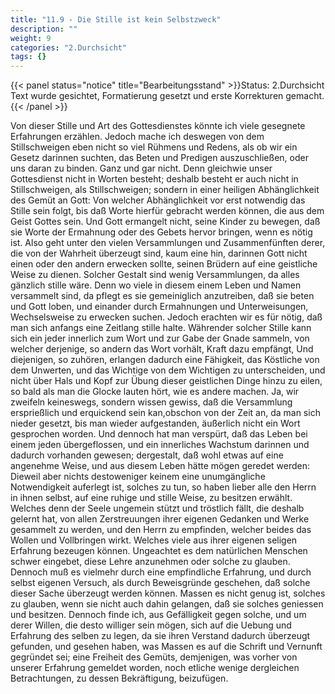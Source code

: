```yaml
---
title: "11.9 - Die Stille ist kein Selbstzweck"
description: ""
weight: 9
categories: "2.Durchsicht"
tags: {}
---
```


{{< panel status="notice" title="Bearbeitungsstand" >}}Status: 2.Durchsicht
Text wurde gesichtet, Formatierung gesetzt und erste Korrekturen gemacht.{{< /panel >}}

<!-- Seite 499 -->

Von dieser Stille und Art des Gottesdienstes
könnte ich viele gesegnete Erfahrungen erzählen.
Jedoch mache ich deswegen von dem Stillschweigen
eben nicht so viel Rühmens und Redens,
als ob wir ein Gesetz darinnen suchten, das Beten
und Predigen auszuschließen, oder uns daran zu binden.
Ganz und gar nicht. Denn gleichwie unser
Gottesdienst nicht in Worten besteht; deshalb besteht
er auch nicht in Stillschweigen, als Stillschweigen;
sondern in einer heiligen Abhänglichkeit des Gemüt
an Gott: Von welcher Abhänglichkeit vor
erst notwendig das Stille sein folgt, bis daß Worte
hierfür gebracht werden können, die aus dem Geist
Gottes sein. Und Gott ermangelt nicht, seine
Kinder zu bewegen, daß sie Worte der Ermahnung
oder des Gebets hervor bringen, wenn es nötig ist.
Also geht unter den vielen Versammlungen und Zusammenfünften
derer, die von der Wahrheit überzeugt
sind, kaum eine hin, darinnen Gott nicht einen
oder den andern erwecken sollte, seinen Brüdern auf
eine geistliche Weise zu dienen. Solcher Gestalt sind
wenig Versammlungen, da alles gänzlich stille wäre.
Denn wo viele in diesem einem Leben und Namen versammelt
sind, da pflegt es sie gemeiniglich anzutreiben,
daß sie beten und Gott loben, und einander
durch Ermahnungen und Unterweisungen, Wechselsweise
zu erwecken suchen. Jedoch erachten wir es
für nötig, daß man sich anfangs eine Zeitlang stille
halte. Währender solcher Stille kann sich ein jeder<!-- Seite 500 -->
innerlich zum Wort und zur Gabe der Gnade sammeln,
von welcher derjenige, so andern das Wort vorhält,
Kraft dazu empfängt, Und diejenigen, so zuhören,
erlangen dadurch eine Fähigkeit, das Köstliche
von dem Unwerten, und das Wichtige von
dem Wichtigen zu unterscheiden, und nicht über Hals
und Kopf zur Übung dieser geistlichen Dinge hinzu
zu eilen, so bald als man die Glocke lauten hört,
wie es andere machen. Ja, wir zweifeln keineswegs,
sondern wissen gewiss, daß die Versammlung ersprießlich
und erquickend sein kan,obschon von der Zeit an, da
man sich nieder gesetzt, bis man wieder aufgestanden,
äußerlich nicht ein Wort gesprochen worden. Und dennoch
hat man verspürt, daß das Leben bei einem
jeden übergeflossen, und ein innerliches Wachstum
darinnen und dadurch vorhanden gewesen; dergestalt,
daß wohl etwas auf eine angenehme Weise,
und aus diesem Leben hätte mögen geredet werden:
Dieweil aber nichts destoweniger keinem eine unumgängliche
Notwendigkeit auferlegt ist, solches zu
tun, so haben lieber alle den Herrn in ihnen selbst,
auf eine ruhige und stille Weise, zu besitzen erwählt.
Welches denn der Seele ungemein stützt und tröstlich
fällt, die deshalb gelernt hat, von allen Zerstreuungen
ihrer eigenen Gedanken und Werke gesammelt zu
werden, und den Herrn zu empfinden, welcher beides
das Wollen und Vollbringen wirkt. Welches
viele aus ihrer eigenen seligen Erfahrung bezeugen
können. Ungeachtet es dem natürlichen Menschen
schwer eingebet, diese Lehre anzunehmen oder solche
zu glauben. Dennoch muß es vielmehr durch eine
empfindliche Erfahrung, und durch selbst eigenen
Versuch, als durch Beweisgründe geschehen, daß
solche dieser Sache überzeugt werden können. Massen
es nicht genug ist, solches zu glauben, wenn sie
nicht auch dahin gelangen, daß sie solches geniessen<!-- Seite 501 -->
und besitzen. Dennoch finde ich, aus Gefälligkeit
gegen solche, und um derer Willen, die desto williger
sein mögen, sich auf die Uebung und Erfahrung des
selben zu legen, da sie ihren Verstand dadurch überzeugt
gefunden, und gesehen haben, was Massen es auf
die Schrift und Vernunft gegründet sei; eine Freiheit
des Gemüts, demjenigen, was vorher von unserer
Erfahrung gemeldet worden, noch etliche wenige
dergleichen Betrachtungen, zu dessen Bekräftigung,
beizufügen.
